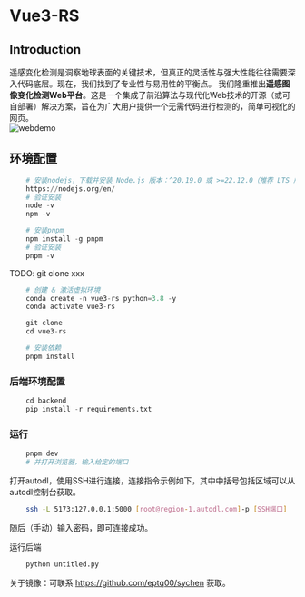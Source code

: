 # Vue3-RS

## Introduction

遥感变化检测是洞察地球表面的关键技术，但真正的灵活性与强大性能往往需要深入代码底层。现在，我们找到了专业性与易用性的平衡点。
我们隆重推出​​**遥感图像变化检测Web平台**​​。这是一个集成了前沿算法与现代化Web技术的开源（或​​可自部署​​）解决方案，旨在为​广大用户提供一个无需代码进行检测的，简单可视化的网页。
<br>
![webdemo](./demo/webdemo.png)

## 环境配置
```python
    # 安装nodejs，下载并安装 Node.js 版本：^20.19.0 或 >=22.12.0（推荐 LTS 版本）
    https://nodejs.org/en/
    # 验证安装
    node -v
    npm -v

    # 安装pnpm
    npm install -g pnpm
    # 验证安装
    pnpm -v
```
TODO: git clone xxx
```python
    # 创建 & 激活虚拟环境
    conda create -n vue3-rs python=3.8 -y
    conda activate vue3-rs

    git clone 
    cd vue3-rs

    # 安装依赖
    pnpm install 
```
### 后端环境配置
```python
    cd backend
    pip install -r requirements.txt
```

### 运行

```sh
    pnpm dev
    # 并打开浏览器，输入给定的端口
```

打开autodl，使用SSH进行连接，连接指令示例如下，其中中括号包括区域可以从autodl控制台获取。
```sh
    ssh -L 5173:127.0.0.1:5000 [root@region-1.autodl.com]-p [SSH端口]
```
随后（手动）输入密码，即可连接成功。

运行后端
```sh
    python untitled.py
```

关于镜像：可联系 https://github.com/eptq00/sychen 获取。
